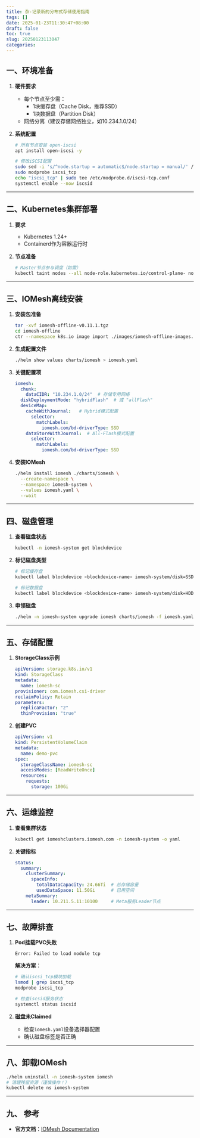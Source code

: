 ```yaml
---
title: 杂-记录新的分布式存储使用指南
tags: []
date: 2025-01-23T11:30:47+08:00
draft: false
toc: true
slug: 20250123113047
categories:
---
```


## **一、环境准备**
1. **硬件要求**
   - 每个节点至少需：
     - 1块缓存盘（Cache Disk，推荐SSD）
     - 1块数据盘（Partition Disk）
   - 网络分离（建议存储网络独立，如10.234.1.0/24）

2. **系统配置**
   ```bash
   # 所有节点安装 open-iscsi
   apt install open-iscsi -y

   # 修改iSCSI配置
   sudo sed -i 's/^node.startup = automatic$/node.startup = manual/' /etc/iscsi/iscsid.conf
   sudo modprobe iscsi_tcp
   echo "iscsi_tcp" | sudo tee /etc/modprobe.d/iscsi-tcp.conf
   systemctl enable --now iscsid
   ```

---

## **二、Kubernetes集群部署**
1. **要求**
   - Kubernetes 1.24+
   - Containerd作为容器运行时

2. **节点准备**
   ```bash
   # Master节点参与调度（如需）
   kubectl taint nodes --all node-role.kubernetes.io/control-plane- node-role.kubernetes.io/master-
   ```

---

## **三、IOMesh离线安装**
1. **安装包准备**
   ```bash
   tar -xvf iomesh-offline-v0.11.1.tgz
   cd iomesh-offline
   ctr --namespace k8s.io image import ./images/iomesh-offline-images.tar
   ```

2. **生成配置文件**
   ```bash
   ./helm show values charts/iomesh > iomesh.yaml
   ```

3. **关键配置项**
   ```yaml
   iomesh:
     chunk:
       dataCIDR: "10.234.1.0/24"  # 存储专用网络
     diskDeploymentMode: "hybridFlash"  # 或 "allFlash"
     deviceMap:
       cacheWithJournal:   # Hybrid模式配置
         selector:
           matchLabels:
             iomesh.com/bd-driverType: SSD
       dataStoreWithJournal:  # All-Flash模式配置
         selector:
           matchLabels:
             iomesh.com/bd-driverType: SSD
   ```

4. **安装IOMesh**
   ```bash
   ./helm install iomesh ./charts/iomesh \
     --create-namespace \
     --namespace iomesh-system \
     --values iomesh.yaml \
     --wait
   ```

---

## **四、磁盘管理**
1. **查看磁盘状态**
   ```bash
   kubectl -n iomesh-system get blockdevice
   ```

2. **标记磁盘类型**
   ```bash
   # 标记缓存盘
   kubectl label blockdevice <blockdevice-name> iomesh-system/disk=SSD -n iomesh-system

   # 标记数据盘
   kubectl label blockdevice <blockdevice-name> iomesh-system/disk=HDD -n iomesh-system
   ```

3. **申领磁盘**
   ```bash
   ./helm -n iomesh-system upgrade iomesh charts/iomesh -f iomesh.yaml
   ```

---

## **五、存储配置**
1. **StorageClass示例**
   ```yaml
   apiVersion: storage.k8s.io/v1
   kind: StorageClass
   metadata:
     name: iomesh-sc
   provisioner: com.iomesh.csi-driver
   reclaimPolicy: Retain
   parameters:
     replicaFactor: "2"
     thinProvision: "true"
   ```

2. **创建PVC**
   ```yaml
   apiVersion: v1
   kind: PersistentVolumeClaim
   metadata:
     name: demo-pvc
   spec:
     storageClassName: iomesh-sc
     accessModes: [ReadWriteOnce]
     resources:
       requests:
         storage: 100Gi
   ```

---

## **六、运维监控**
1. **查看集群状态**
   ```bash
   kubectl get iomeshclusters.iomesh.com -n iomesh-system -o yaml
   ```

2. **关键指标**
   ```yaml
   status:
     summary:
       clusterSummary:
         spaceInfo:
           totalDataCapacity: 24.66Ti  # 总存储容量
           usedDataSpace: 11.50Gi      # 已用空间
       metaSummary:
         leader: 10.211.5.11:10100     # Meta服务Leader节点
   ```

---

## **七、故障排查**
1. **Pod挂载PVC失败**
   ```log
   Error: Failed to load module tcp
   ```
   **解决方案**：
   ```bash
   # 确认iscsi_tcp模块加载
   lsmod | grep iscsi_tcp
   modprobe iscsi_tcp

   # 检查iscsid服务状态
   systemctl status iscsid
   ```

2. **磁盘未Claimed**
   - 检查`iomesh.yaml`设备选择器配置
   - 确认磁盘标签是否正确

---

## **八、卸载IOMesh**
```bash
./helm uninstall -n iomesh-system iomesh
# 清理残留资源（谨慎操作！）
kubectl delete ns iomesh-system
```

---
## 九、 参考

- **官方文档**：[IOMesh Documentation](https://docs.iomesh.com/)

<!--more-->